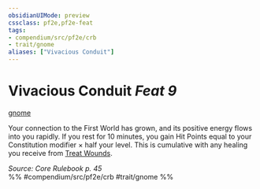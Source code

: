 ```yaml
---
obsidianUIMode: preview
cssclass: pf2e,pf2e-feat
tags:
- compendium/src/pf2e/crb
- trait/gnome
aliases: ["Vivacious Conduit"]
---
```

# Vivacious Conduit  *Feat 9*  
[gnome](../../Rules/traits/gnome.md)  


Your connection to the First World has grown, and its positive energy flows into you rapidly. If you rest for 10 minutes, you gain Hit Points equal to your Constitution modifier × half your level. This is cumulative with any healing you receive from [Treat Wounds](../../Rules/actions/treat-wounds.md).

*Source: Core Rulebook p. 45*  
%% #compendium/src/pf2e/crb #trait/gnome %%